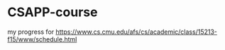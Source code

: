 # CSAPP-course
my progress for https://www.cs.cmu.edu/afs/cs/academic/class/15213-f15/www/schedule.html
